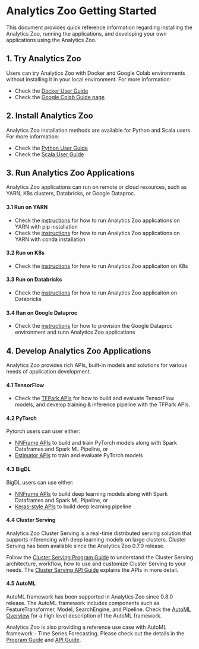 # Analytics Zoo Getting Started

This document provides quick reference information regarding installing the Analytics Zoo, running the applications, and developing your own applications using the Analytics Zoo. 

## 1. Try Analytics Zoo
Users can try Analytics Zoo with Docker and Google Colab environments without installing it in your local environment. For more information: 

- Check the [Docker User Guide](https://analytics-zoo.github.io/master/#DockerUserGuide/)
- Check the [Google Colab Guide page](https://analytics-zoo.github.io/master/#ProgrammingGuide/run-notebook-colab/)

## 2. Install Analytics Zoo
Analytics Zoo installation methods are available for Python and Scala users. For more information: 
- Check the [Python User Guide](https://analytics-zoo.github.io/master/#PythonUserGuide/install/) 
- Check the [Scala User Guide](https://analytics-zoo.github.io/master/#ScalaUserGuide/install/) 

## 3. Run Analytics Zoo Applications
Analytics Zoo applications can run on remote or cloud resources, such as YARN, K8s clusters, Databricks, or Google Dataproc. 

#### 3.1 Run on YARN

- Check the [instructions](https://analytics-zoo.github.io/master/#PythonUserGuide/run/#run-on-yarn-after-pip-install) for how to run Analytics Zoo applications on YARN with pip installation 
- Check the [instructions](https://analytics-zoo.github.io/master/#PythonUserGuide/run/#run-with-conda-environment-on-yarn) for how to run Analytics Zoo applications on YARN with conda installation
 
#### 3.2 Run on K8s

- Check the [instructions](https://analytics-zoo.github.io) for how to run Analytics Zoo applicaiton on K8s

#### 3.3 Run on Databricks

- Check the [instructions](https://github.com/intel-analytics/analytics-zoo/blob/master/docs/docs/PlatformGuide/AnalyticsZoo-on-Databricks.md) for how to run Analytics Zoo applicaiton on Databricks

#### 3.4 Run on Google Dataproc

- Check the [instructions](https://analytics-zoo.github.io/master/#ProgrammingGuide/run-on-dataproc/) for how to provision the Google Dataproc environment and runn Analytics Zoo applications 

## 4. Develop Analytics Zoo Applications
Analytics Zoo provides rich APIs, built-in models and solutions for various needs of application development. 

#### 4.1 TensorFlow

- Check the [TFPark APIs](https://analytics-zoo.github.io/master/#ProgrammingGuide/TFPark/tensorflow/) for how to build and evaluate TensorFlow models, and develop training & inference pipeline with the TFPark APIs. 

#### 4.2 PyTorch

Pytorch users can user either: 

- [NNFrame APIs](https://analytics-zoo.github.io/master/#APIGuide/PipelineAPI/nnframes/) to build and train PyTorch models along with Spark Dataframes and Spark ML Pipeline, or 
- [Estimator APIs](https://analytics-zoo.github.io/master/#APIGuide/PipelineAPI/estimator/#estimator) to train and evaluate PyTorch models

#### 4.3 BigDL

BigDL users can use either: 

- [NNFrame APIs](https://analytics-zoo.github.io/master/#APIGuide/PipelineAPI/nnframes/) to build deep learning models along with Spark Dataframes and Spark ML Pipeline, or 
- [Keras-style APIs](https://analytics-zoo.github.io/master/#KerasStyleAPIGuide/Optimization/training/) to build deep learning pipeline

#### 4.4 Cluster Serving

Analytics Zoo Cluster Serving is a real-time distributed serving solution that supports inferencing with deep learning models on large clusters. Cluster Serving has been available since the Analytics Zoo 0.7.0 release. 

Follow the [Cluster Serving Program Guide](https://analytics-zoo.github.io/master/#ClusterServingGuide/ProgrammingGuide/) to understand the Cluster Serving architecture, workflow, how to use and customize Cluster Serving to your needs.  The [Cluster Serving API Guide](https://analytics-zoo.github.io/master/#ClusterServingGuide/APIGuide/) explains the APIs in more detail. 

#### 4.5 AutoML

AutoML framework has been supported in Analytics Zoo since 0.8.0 release. The AutoML framework includes components such as FeatureTransformer, Model, SearchEngine, and Pipeline. Check the [AutoML Overview](https://analytics-zoo.github.io/master/#ProgrammingGuide/AutoML/overview/) for a high level description of the AutoML framework.

Analytics Zoo is also providing a reference use case with AutoML framework - Time Series Forecasting. Please check out the details in the [Program Guide](https://analytics-zoo.github.io/master/#ProgrammingGuide/AutoML/forecasting/) and [API Guide](https://analytics-zoo.github.io/master/#APIGuide/AutoML/time-sequence-predictor/). 
